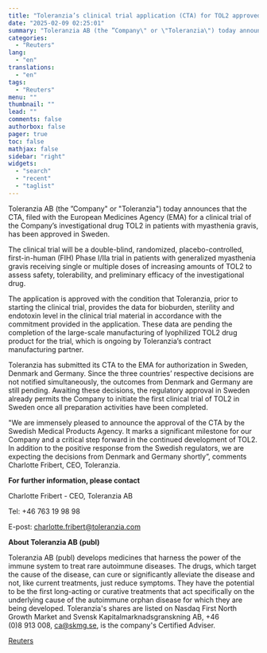 ```yaml
---
title: "Toleranzia’s clinical trial application (CTA) for TOL2 approved in Sweden"
date: "2025-02-09 02:25:01"
summary: "Toleranzia AB (the ”Company\" or \"Toleranzia\") today announces that the CTA, filed with the European Medicines Agency (EMA) for a clinical trial of the Company’s investigational drug TOL2 in patients with myasthenia gravis, has been approved in Sweden.The clinical trial will be a double-blind, randomized, placebo-controlled, first-in-human (FIH) Phase I/IIa..."
categories:
  - "Reuters"
lang:
  - "en"
translations:
  - "en"
tags:
  - "Reuters"
menu: ""
thumbnail: ""
lead: ""
comments: false
authorbox: false
pager: true
toc: false
mathjax: false
sidebar: "right"
widgets:
  - "search"
  - "recent"
  - "taglist"
---
```


Toleranzia AB (the ”Company" or "Toleranzia") today announces that the CTA, filed with the European Medicines Agency (EMA) for a clinical trial of the Company’s investigational drug TOL2 in patients with myasthenia gravis, has been approved in Sweden.

The clinical trial will be a double-blind, randomized, placebo-controlled, first-in-human (FIH) Phase I/IIa trial in patients with generalized myasthenia gravis receiving single or multiple doses of increasing amounts of TOL2 to assess safety, tolerability, and preliminary efficacy of the investigational drug.

The application is approved with the condition that Toleranzia, prior to starting the clinical trial, provides the data for bioburden, sterility and endotoxin level in the clinical trial material in accordance with the commitment provided in the application. These data are pending the completion of the large-scale manufacturing of lyophilized TOL2 drug product for the trial, which is ongoing by Toleranzia’s contract manufacturing partner.

Toleranzia has submitted its CTA to the EMA for authorization in Sweden, Denmark and Germany. Since the three countries’ respective decisions are not notified simultaneously, the outcomes from Denmark and Germany are still pending. Awaiting these decisions, the regulatory approval in Sweden already permits the Company to initiate the first clinical trial of TOL2 in Sweden once all preparation activities have been completed.

"We are immensely pleased to announce the approval of the CTA by the Swedish Medical Products Agency. It marks a significant milestone for our Company and a critical step forward in the continued development of TOL2. In addition to the positive response from the Swedish regulators, we are expecting the decisions from Denmark and Germany shortly”, comments Charlotte Fribert, CEO, Toleranzia.

**For further information, please contact**

Charlotte Fribert - CEO, Toleranzia AB

Tel: +46 763 19 98 98

E-post: charlotte.fribert@toleranzia.com

**About Toleranzia AB (publ)**

Toleranzia AB (publ) develops medicines that harness the power of the immune system to treat rare autoimmune diseases. The drugs, which target the cause of the disease, can cure or significantly alleviate the disease and not, like current treatments, just reduce symptoms. They have the potential to be the first long-acting or curative treatments that act specifically on the underlying cause of the autoimmune orphan disease for which they are being developed. Toleranzia's shares are listed on Nasdaq First North Growth Market and Svensk Kapitalmarknadsgranskning AB, +46 (0)8 913 008, ca@skmg.se, is the company's Certified Adviser.

[Reuters](https://www.tradingview.com/news/reuters.com,2025-02-08:newsml_MFN5BVrDB:0-toleranzia-s-clinical-trial-application-cta-for-tol2-approved-in-sweden/)
